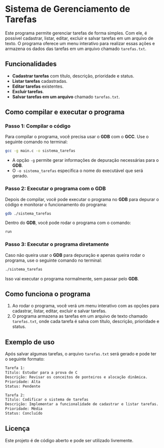 
# Sistema de Gerenciamento de Tarefas

Este programa permite gerenciar tarefas de forma simples. Com ele, é possível cadastrar, listar, editar, excluir e salvar tarefas em um arquivo de texto. O programa oferece um menu interativo para realizar essas ações e armazena os dados das tarefas em um arquivo chamado `tarefas.txt`.

## Funcionalidades

- **Cadastrar tarefas** com título, descrição, prioridade e status.
- **Listar tarefas** cadastradas.
- **Editar tarefas** existentes.
- **Excluir tarefas**.
- **Salvar tarefas em um arquivo** chamado `tarefas.txt`.

## Como compilar e executar o programa

### Passo 1: Compilar o código
Para compilar o programa, você precisa usar o **GDB** com o **GCC**. Use o seguinte comando no terminal:

```bash
gcc -g main.c -o sistema_tarefas
```

- A opção `-g` permite gerar informações de depuração necessárias para o **GDB**.
- O `-o sistema_tarefas` especifica o nome do executável que será gerado.

### Passo 2: Executar o programa com o GDB
Depois de compilar, você pode executar o programa no **GDB** para depurar o código e monitorar o funcionamento do programa:

```bash
gdb ./sistema_tarefas
```

Dentro do **GDB**, você pode rodar o programa com o comando:

```bash
run
```

### Passo 3: Executar o programa diretamente
Caso não queira usar o **GDB** para depuração e apenas queira rodar o programa, use o seguinte comando no terminal:

```bash
./sistema_tarefas
```

Isso vai executar o programa normalmente, sem passar pelo **GDB**.

## Como funciona o programa

1. Ao rodar o programa, você verá um menu interativo com as opções para cadastrar, listar, editar, excluir e salvar tarefas.
2. O programa armazena as tarefas em um arquivo de texto chamado `tarefas.txt`, onde cada tarefa é salva com título, descrição, prioridade e status.

## Exemplo de uso

Após salvar algumas tarefas, o arquivo `tarefas.txt` será gerado e pode ter o seguinte formato:

```txt
Tarefa 1:
Título: Estudar para a prova de C
Descrição: Revisar os conceitos de ponteiros e alocação dinâmica.
Prioridade: Alta
Status: Pendente

Tarefa 2:
Título: Codificar o sistema de tarefas
Descrição: Implementar a funcionalidade de cadastrar e listar tarefas.
Prioridade: Média
Status: Concluído
```

## Licença

Este projeto é de código aberto e pode ser utilizado livremente.
